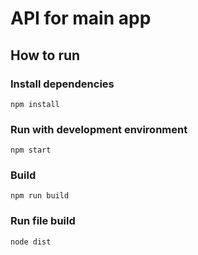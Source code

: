 # API for main app
## How to run
### Install dependencies 
`npm install`

### Run with development environment 
`npm start`


### Build
`npm run build` 
### Run file build
`node dist`
